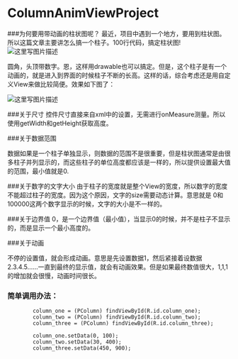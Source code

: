 # ColumnAnimViewProject
###为何要用带动画的柱状图呢？
最近，项目中遇到一个地方，要用到柱状图。所以这篇文章主要讲怎么搞一个柱子。100行代码，搞定柱状图!
![这里写图片描述](http://img.blog.csdn.net/20170519010413220?watermark/2/text/aHR0cDovL2Jsb2cuY3Nkbi5uZXQvbGl4aWFvZGFvYWFh/font/5a6L5L2T/fontsize/400/fill/I0JBQkFCMA==/dissolve/70/gravity/SouthEast)

圆角，头顶带数字。恩，这样用drawable也可以搞定。但是，这个柱子是有一个动画的，就是进入到界面的时候柱子不断的长高。这样的话，综合考虑还是用自定义View来做比较简便。效果如下图了：

![这里写图片描述](http://img.blog.csdn.net/20170519011923930?watermark/2/text/aHR0cDovL2Jsb2cuY3Nkbi5uZXQvbGl4aWFvZGFvYWFh/font/5a6L5L2T/fontsize/400/fill/I0JBQkFCMA==/dissolve/70/gravity/SouthEast)

###关于尺寸
控件尺寸直接来自xml中的设置，无需进行onMeasure测量。所以使用getWidth和getHeight获取高度。

###关于数据范围

数据如果是一个柱子单独显示，则数据的范围不是很重要，但是柱状图通常是由很多柱子并列显示的，而这些柱子的单位高度都应该是一样的，所以提供设置最大值的范围，最小值就是0.

###关于数字的文字大小
由于柱子的宽度就是整个View的宽度，所以数字的宽度不能超过柱子的宽度。因为这个原因，文字的size需要动态计算。意思就是 0和100000这两个数字显示的时候，文字的大小是不一样的。

###关于边界值
0，是一个边界值（最小值），当显示0的时候，并不是柱子不显示的，而是显示一个最小高度的。

###关于动画

不停的设置值，就会形成动画。意思是先设置数据1，然后紧接着设数据2.3.4.5……一直到最终的显示值，就会有动画效果。但是如果最终数值很大，1,1,1的增加就会很慢，动画时间很长。

### 简单调用办法：
```
        column_one = (PColumn) findViewById(R.id.column_one);
        column_two = (PColumn) findViewById(R.id.column_two);
        column_three = (PColumn) findViewById(R.id.column_three);

        column_one.setData(0, 100);
        column_two.setData(30, 400);
        column_three.setData(450, 900);
```
